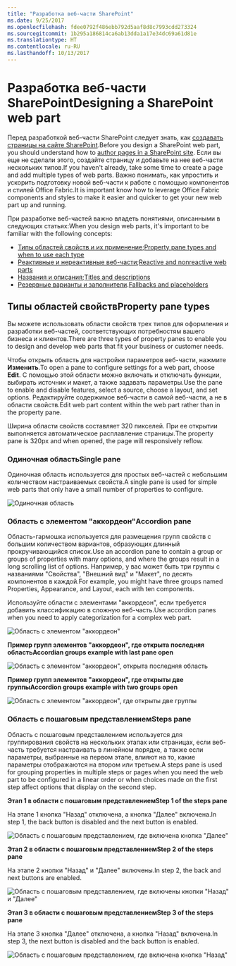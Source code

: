 ```yaml
---
title: "Разработка веб-части SharePoint"
ms.date: 9/25/2017
ms.openlocfilehash: fdee0792f486ebb792d5aaf8d8c7993cdd273324
ms.sourcegitcommit: 1b295a186814ca6ab13dda1a17e34dc69a61d81e
ms.translationtype: HT
ms.contentlocale: ru-RU
ms.lasthandoff: 10/13/2017
---
```

# <a name="designing-a-sharepoint-web-part"></a><span data-ttu-id="6599a-102">Разработка веб-части SharePoint</span><span class="sxs-lookup"><span data-stu-id="6599a-102">Designing a SharePoint web part</span></span>

<span data-ttu-id="6599a-103">Перед разработкой веб-части SharePoint следует знать, как [создавать страницы на сайте SharePoint](authoring-pages.md).</span><span class="sxs-lookup"><span data-stu-id="6599a-103">Before you design a SharePoint web part, you should understand how to [author pages in a SharePoint site](authoring-pages.md).</span></span> <span data-ttu-id="6599a-104">Если вы еще не сделали этого, создайте страницу и добавьте на нее веб-части нескольких типов.</span><span class="sxs-lookup"><span data-stu-id="6599a-104">If you haven't already, take some time to create a page and add multiple types of web parts.</span></span> <span data-ttu-id="6599a-105">Важно понимать, как упростить и ускорить подготовку новой веб-части к работе с помощью компонентов и стилей Office Fabric.</span><span class="sxs-lookup"><span data-stu-id="6599a-105">It is important know how to leverage Office Fabric components and styles to make it easier and quicker to get your new web part up and running.</span></span>

<span data-ttu-id="6599a-106">При разработке веб-частей важно владеть понятиями, описанными в следующих статьях:</span><span class="sxs-lookup"><span data-stu-id="6599a-106">When you design web parts, it's important to be familiar with the following concepts:</span></span>

- <span data-ttu-id="6599a-107">[Типы областей свойств и их применение](#property-pane-types);</span><span class="sxs-lookup"><span data-stu-id="6599a-107">[Property pane types and when to use each type](#property-pane-types)</span></span>
- <span data-ttu-id="6599a-108">[Реактивные и нереактивные веб-части](reactive-and-nonreactive-web-parts.md);</span><span class="sxs-lookup"><span data-stu-id="6599a-108">[Reactive and nonreactive web parts](reactive-and-nonreactive-web-parts.md)</span></span>
- <span data-ttu-id="6599a-109">[Названия и описания](web-part-titles-and-descriptions.md);</span><span class="sxs-lookup"><span data-stu-id="6599a-109">[Titles and descriptions](web-part-titles-and-descriptions.md)</span></span>
- <span data-ttu-id="6599a-110">[Резервные варианты и заполнители](placeholders-and-fallbacks.md).</span><span class="sxs-lookup"><span data-stu-id="6599a-110">[Fallbacks and placeholders](placeholders-and-fallbacks.md)</span></span>


## <a name="property-pane-types"></a><span data-ttu-id="6599a-111">Типы областей свойств</span><span class="sxs-lookup"><span data-stu-id="6599a-111">Property pane types</span></span>

<span data-ttu-id="6599a-112">Вы можете использовать области свойств трех типов для оформления и разработки веб-частей, соответствующих потребностям вашего бизнеса и клиентов.</span><span class="sxs-lookup"><span data-stu-id="6599a-112">There are three types of property panes to enable you to design and develop web parts that fit your business or customer needs.</span></span>

<span data-ttu-id="6599a-113">Чтобы открыть область для настройки параметров веб-части, нажмите **Изменить**.</span><span class="sxs-lookup"><span data-stu-id="6599a-113">To open a pane to configure settings for a web part, choose **Edit**.</span></span> <span data-ttu-id="6599a-114">С помощью этой области можно включать и отключать функции, выбирать источник и макет, а также задавать параметры.</span><span class="sxs-lookup"><span data-stu-id="6599a-114">Use the pane to enable and disable features, select a source, choose a layout, and set options.</span></span> <span data-ttu-id="6599a-115">Редактируйте содержимое веб-части в самой веб-части, а не в области свойств.</span><span class="sxs-lookup"><span data-stu-id="6599a-115">Edit web part content within the web part rather than in the property pane.</span></span>

<span data-ttu-id="6599a-116">Ширина области свойств составляет 320 пикселей. При ее открытии выполняется автоматическое расплавление страницы.</span><span class="sxs-lookup"><span data-stu-id="6599a-116">The property pane is 320px and when opened, the page will responsively reflow.</span></span>

### <a name="single-pane"></a><span data-ttu-id="6599a-117">Одиночная область</span><span class="sxs-lookup"><span data-stu-id="6599a-117">Single pane</span></span>
<span data-ttu-id="6599a-118">Одиночная область используется для простых веб-частей с небольшим количеством настраиваемых свойств.</span><span class="sxs-lookup"><span data-stu-id="6599a-118">A single pane is used for simple web parts that only have a small number of properties to configure.</span></span>


![Одиночная область](../images/design-web-part-single.png)


### <a name="accordion-pane"></a><span data-ttu-id="6599a-120">Область с элементом "аккордеон"</span><span class="sxs-lookup"><span data-stu-id="6599a-120">Accordion pane</span></span>
<span data-ttu-id="6599a-121">Область-гармошка используется для размещения групп свойств с большим количеством вариантов, образующих длинный прокручивающийся список.</span><span class="sxs-lookup"><span data-stu-id="6599a-121">Use an accordion pane to contain a group or groups of properties with many options, and where the groups result in a long scrolling list of options.</span></span> <span data-ttu-id="6599a-122">Например, у вас может быть три группы с названиями "Свойства", "Внешний вид" и "Макет", по десять компонентов в каждой.</span><span class="sxs-lookup"><span data-stu-id="6599a-122">For example, you might have three groups named Properties, Appearance, and Layout, each with ten components.</span></span>

<span data-ttu-id="6599a-123">Используйте области с элементами "аккордеон", если требуется добавить классификацию в сложную веб-часть.</span><span class="sxs-lookup"><span data-stu-id="6599a-123">Use accordion panes when you need to apply categorization for a complex web part.</span></span>

![Область с элементом "аккордеон"](../images/design-web-part-accordion-group.png)


<span data-ttu-id="6599a-125">**Пример групп элементов "аккордеон", где открыта последняя область**</span><span class="sxs-lookup"><span data-stu-id="6599a-125">**Accordian groups example with last pane open**</span></span>


![Область с элементом "аккордеон", открыта последняя область](../images/design-web-part-accordion-last-open.png)


<span data-ttu-id="6599a-127">**Пример групп элементов "аккордеон", где открыты две группы**</span><span class="sxs-lookup"><span data-stu-id="6599a-127">**Accordion groups example with two groups open**</span></span>

![Область с элементом "аккордеон", где открыты две группы](../images/design-web-part-accordion-two-open.png)



### <a name="steps-pane"></a><span data-ttu-id="6599a-129">Область с пошаговым представлением</span><span class="sxs-lookup"><span data-stu-id="6599a-129">Steps pane</span></span>

<span data-ttu-id="6599a-130">Область с пошаговым представлением используется для группирования свойств на нескольких этапах или страницах, если веб-часть требуется настраивать в линейном порядке, а также если параметры, выбранные на первом этапе, влияют на то, какие параметры отображаются на втором или третьем.</span><span class="sxs-lookup"><span data-stu-id="6599a-130">A steps pane is used for grouping properties in multiple steps or pages when you need the web part to be configured in a linear order or when choices made on the first step affect options that display on the second step.</span></span> 

<span data-ttu-id="6599a-131">**Этап 1 в области с пошаговым представлением**</span><span class="sxs-lookup"><span data-stu-id="6599a-131">**Step 1 of the steps pane**</span></span>

<span data-ttu-id="6599a-132">На этапе 1 кнопка "Назад" отключена, а кнопка "Далее" включена.</span><span class="sxs-lookup"><span data-stu-id="6599a-132">In step 1, the back button is disabled and the next button is enabled.</span></span>

![Область с пошаговым представлением, где включена кнопка "Далее"](../images/design-web-part-step-pane-01.png)


<span data-ttu-id="6599a-134">**Этап 2 в области с пошаговым представлением**</span><span class="sxs-lookup"><span data-stu-id="6599a-134">**Step 2 of the steps pane**</span></span> 

<span data-ttu-id="6599a-135">На этапе 2 кнопки "Назад" и "Далее" включены.</span><span class="sxs-lookup"><span data-stu-id="6599a-135">In step 2, the back and next buttons are enabled.</span></span>

![Область с пошаговым представлением, где включены кнопки "Назад" и "Далее"](../images/design-web-part-step-pane-02.png)


<span data-ttu-id="6599a-137">**Этап 3 в области с пошаговым представлением**</span><span class="sxs-lookup"><span data-stu-id="6599a-137">**Step 3 of the steps pane**</span></span> 

<span data-ttu-id="6599a-138">На этапе 3 кнопка "Далее" отключена, а кнопка "Назад" включена.</span><span class="sxs-lookup"><span data-stu-id="6599a-138">In step 3, the next button is disabled and the back button is enabled.</span></span>

![Область с пошаговым представлением, где включена кнопка "Назад"](../images/design-web-part-step-pane-03.png)
